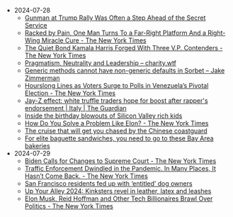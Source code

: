 - 2024-07-28
	- [Gunman at Trump Rally Was Often a Step Ahead of the Secret Service](https://www.nytimes.com/2024/07/28/us/politics/trump-shooting-thomas-crooks-secret-service.html)
	- [Racked by Pain, One Man Turns To a Far-Right Platform And a Right-Wing Miracle Cure - The New York Times](https://www.nytimes.com/2024/07/28/us/politics/far-right-miracle-cure-medbed.html)
	- [The Quiet Bond Kamala Harris Forged With Three V.P. Contenders - The New York Times](https://www.nytimes.com/2024/07/28/us/politics/kamala-harris-vice-president-attorney-general.html)
	- [Pragmatism, Neutrality and Leadership – charity.wtf](https://charity.wtf/2024/07/24/pragmatism-neutrality-and-leadership/amp/)
	- [Generic methods cannot have non-generic defaults in Sorbet – Jake Zimmerman](https://blog.jez.io/generic-method-default/)
	- [Hourslong Lines as Voters Surge to Polls in Venezuela’s Pivotal Election - The New York Times](https://www.nytimes.com/2024/07/28/world/americas/venezuela-election-maduro-gonzalez-machado.html)
	- [Jay-Z effect: white truffle traders hope for boost after rapper's endorsement | Italy | The Guardian](https://amp.theguardian.com/world/2012/nov/19/jay-z-effect-white-truffle)
	- [Inside the birthday blowouts of Silicon Valley rich kids](https://sfstandard.com/2024/07/28/kid-parties-silicon-valley-entertainers/)
	- [How Do You Solve a Problem Like Elon? - The New York Times](https://www.nytimes.com/2024/07/27/technology/linda-yaccarino-x-ceo-elon-musk.html)
	- [The cruise that will get you chased by the Chinese coastguard](https://www.economist.com/1843/2024/07/23/the-cruise-that-will-get-you-chased-by-the-chinese-coastguard)
	- [For elite baguette sandwiches, you need to go to these Bay Area bakeries](https://www.sfchronicle.com/food/restaurants/article/baguette-sandwiches-bay-area-19518341.php)
- 2024-07-29
	- [Biden Calls for Changes to Supreme Court - The New York Times](https://www.nytimes.com/2024/07/29/us/politics/biden-supreme-court-austin-texas.html)
	- [Traffic Enforcement Dwindled in the Pandemic. In Many Places, It Hasn’t Come Back. - The New York Times](https://www.nytimes.com/interactive/2024/07/29/upshot/traffic-enforcement-dwindled.html)
	- [San Francisco residents fed up with ‘entitled’ dog owners](https://sfstandard.com/2024/07/29/san-francisco-dog-haters/)
	- [Up Your Alley 2024: Kinksters revel in leather, latex and leashes](https://sfstandard.com/2024/07/28/upyouralley-fetish-fair-takes-over-soma-sanfrancisco/)
	- [Elon Musk, Reid Hoffman and Other Tech Billionaires Brawl Over Politics - The New York Times](https://www.nytimes.com/2024/07/29/technology/silicon-valley-politics-elon-musk-reid-hoffman.html)

